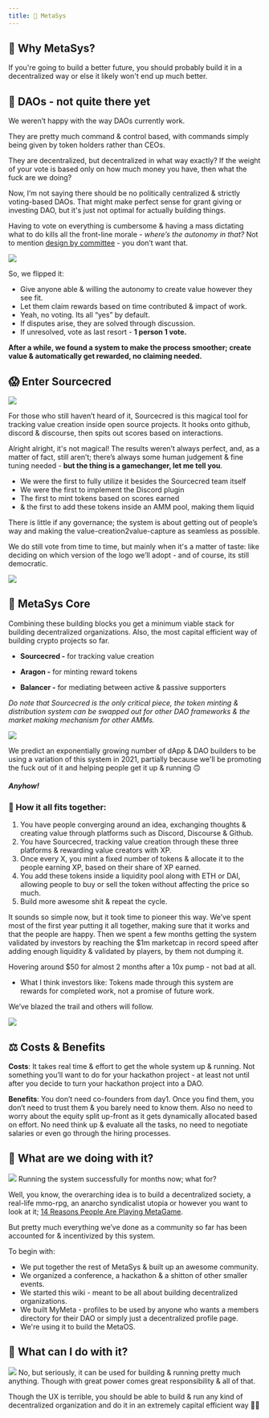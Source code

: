 ```yaml
---
title: 🕋 MetaSys
---
```


## 🤔 Why MetaSys?
If you're going to build a better future, you should probably build it in a decentralized way or else it likely won't end up much better.

## 😬 DAOs - not quite there yet

We weren’t happy with the way DAOs currently work.

They are pretty much command & control based, with commands simply being given by token holders rather than CEOs.

They are decentralized, but decentralized in what way exactly? 
If the weight of your vote is based only on how much money you have, then what the fuck are we doing?

Now, I’m not saying there should be no politically centralized & strictly voting-based DAOs. That might make perfect sense for grant giving or investing DAO, but it's just not optimal for actually building things.

Having to vote on everything is cumbersome & having a mass dictating what to do kills all the front-line morale - _where’s the autonomy in that?_ Not to mention [design by committee](https://en.wikipedia.org/wiki/Design_by_committee) - you don’t want that.

![](https://cdn.substack.com/image/fetch/w_1456,c_limit,f_auto,q_auto:good,fl_progressive:steep/https%3A%2F%2Fbucketeer-e05bbc84-baa3-437e-9518-adb32be77984.s3.amazonaws.com%2Fpublic%2Fimages%2F09040661-3019-427b-b066-eb9017b17e9c_500x649.png)

So, we flipped it:

-   Give anyone able & willing the autonomy to create value however they see fit.
-   Let them claim rewards based on time contributed & impact of work.
-   Yeah, no voting. Its all “yes” by default.
-   If disputes arise, they are solved through discussion.
-   If unresolved, vote as last resort - **1 person 1 vote.**
    

**After a while, we found a system to make the process smoother; create value & automatically get rewarded, no claiming needed.**

## 😱 Enter Sourcecred

![](https://cdn.substack.com/image/fetch/w_1456,c_limit,f_auto,q_auto:good,fl_progressive:steep/https%3A%2F%2Fbucketeer-e05bbc84-baa3-437e-9518-adb32be77984.s3.amazonaws.com%2Fpublic%2Fimages%2F34825e16-5251-4d68-924e-7cf4109ed8f1_432x433.png)

For those who still haven’t heard of it, Sourcecred is this magical tool for tracking value creation inside open source projects. It hooks onto github, discord & discourse, then spits out scores based on interactions.

Alright alright, it's not magical! The results weren’t always perfect, and, as a matter of fact, still aren’t; there’s always some human judgement & fine tuning needed - **but the thing is a gamechanger, let me tell you**.

-   We were the first to fully utilize it besides the Sourcecred team itself
-   We were the first to implement the Discord plugin
-   The first to mint tokens based on scores earned
-   & the first to add these tokens inside an AMM pool, making them liquid

There is little if any governance; the system is about getting out of people’s way and making the value-creation2value-capture as seamless as possible.

We do still vote from time to time, but mainly when it's a matter of taste: like deciding on which version of the logo we’ll adopt - and of course, its still democratic.

![](https://cdn.substack.com/image/fetch/w_1456,c_limit,f_auto,q_auto:good,fl_lossy/https%3A%2F%2Fbucketeer-e05bbc84-baa3-437e-9518-adb32be77984.s3.amazonaws.com%2Fpublic%2Fimages%2F7e44c674-f6c1-4dec-a397-71bcee12f0c5_486x273.gif)

## 🐙 MetaSys Core

Combining these building blocks you get a minimum viable stack for building decentralized organizations. Also, the most capital efficient way of building crypto projects so far.

-   **Sourcecred -** for tracking value creation
    
-   **Aragon -** for minting reward tokens
    
-   **Balancer -** for mediating between active & passive supporters
    

*Do note that Sourcecred is the only critical piece, the token minting & distribution system can be swapped out for other DAO frameworks & the market making mechanism for other AMMs.*

![](https://cdn.substack.com/image/fetch/w_1456,c_limit,f_auto,q_auto:good,fl_progressive:steep/https%3A%2F%2Fbucketeer-e05bbc84-baa3-437e-9518-adb32be77984.s3.amazonaws.com%2Fpublic%2Fimages%2F3d09b47a-8074-404c-819a-38f134b45dd9_1034x868.png)

We predict an exponentially growing number of dApp & DAO builders to be using a variation of this system in 2021, partially because we'll be promoting the fuck out of it and helping people get it up & running 🙃

##### Anyhow!

### 🧩 How it all fits together:

1.  You have people converging around an idea, exchanging thoughts & creating value through platforms such as Discord, Discourse & Github.
2.  You have Sourcecred, tracking value creation through these three platforms & rewarding value creators with XP.
3.  Once every X, you mint a fixed number of tokens & allocate it to the people earning XP, based on their share of XP earned.
4.  You add these tokens inside a liquidity pool along with ETH or DAI, allowing people to buy or sell the token without affecting the price so much.
5.  Build more awesome shit & repeat the cycle.
    

It sounds so simple now, but it took time to pioneer this way. We’ve spent most of the first year putting it all together, making sure that it works and that the people are happy. Then we spent a few months getting the system validated by investors by reaching the $1m marketcap in record speed after adding enough liquidity & validated by players, by them not dumping it.

Hovering around $50 for almost 2 months after a 10x pump - not bad at all.

-   What I think investors like: Tokens made through this system are rewards for completed work, not a promise of future work.
    

We’ve blazed the trail and others will follow.

![](https://cdn.substack.com/image/fetch/w_1456,c_limit,f_auto,q_auto:good,fl_progressive:steep/https%3A%2F%2Fbucketeer-e05bbc84-baa3-437e-9518-adb32be77984.s3.amazonaws.com%2Fpublic%2Fimages%2Fb2c2d5d4-089b-4c8d-ac9d-4d3f052659d1_577x575.png)

## ⚖️ Costs & Benefits

**Costs**: It takes real time & effort to get the whole system up & running. Not something you’ll want to do for your hackathon project - at least not until after you decide to turn your hackathon project into a DAO.

**Benefits**: You don’t need co-founders from day1. Once you find them, you don’t need to trust them & you barely need to know them. Also no need to worry about the equity split up-front as it gets dynamically allocated based on effort. No need think up & evaluate all the tasks, no need to negotiate salaries or even go through the hiring processes.

## 🤔 What are we doing with it?
![](https://cdn.substack.com/image/fetch/w_1456,c_limit,f_auto,q_auto:good,fl_progressive:steep/https%3A%2F%2Fbucketeer-e05bbc84-baa3-437e-9518-adb32be77984.s3.amazonaws.com%2Fpublic%2Fimages%2F24c2be6c-5abe-4309-a966-16010f305b03_463x600.png)
Running the system successfully for months now; what for?

Well, you know, the overarching idea is to build a decentralized society, a real-life mmo-rpg, an anarcho syndicalist utopia or however you want to look at it; [14 Reasons People Are Playing MetaGame](https://metagame.substack.com/p/meta-41-season1-launched--02e).

But pretty much everything we’ve done as a community so far has been accounted for & incentivized by this system.

To begin with:

-   We put together the rest of MetaSys & built up an awesome community.
-   We organized a conference, a hackathon & a shitton of other smaller events.
-   We started this wiki - meant to be all about building decentralized organizations.
-   We built MyMeta - profiles to be used by anyone who wants a members directory for their DAO or simply just a decentralized profile page.
-   We're using it to build the MetaOS.


## 🤔 What can I do with it?
![](https://imgur.com/4oFZ9t6.png)
No, but seriously, it can be used for building & running pretty much anything. Though with great power comes great responsibility & all of that.

Though the UX is terrible, you should be able to build & run any kind of decentralized organization and do it in an extremely capital efficient way 🤷‍♂️
